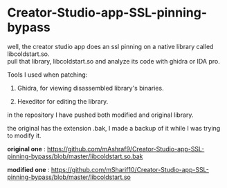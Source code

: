 # Creator-Studio-app-SSL-pinning-bypass
well, the creator studio app does an ssl pinning on a native library called libcoldstart.so.  
pull that library, libcoldstart.so and analyze its code with ghidra or IDA pro.

Tools I used when patching:

1. Ghidra, for viewing disassembled library's binaries.

2. Hexeditor for editing the library.

in the repository I have pushed both modified and original library.

the original has the extension .bak, I made a backup of it while I was trying to modify it.

**original one** : https://github.com/mAshraf9/Creator-Studio-app-SSL-pinning-bypass/blob/master/libcoldstart.so.bak

**modified one** : https://github.com/mSharif10/Creator-Studio-app-SSL-pinning-bypass/blob/master/libcoldstart.so
